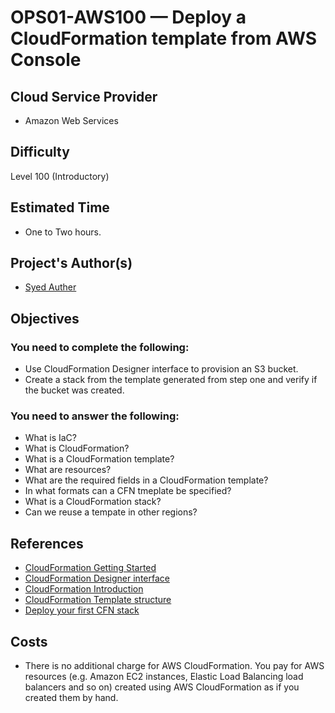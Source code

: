 # OPS01-AWS100 — Deploy a CloudFormation template from AWS Console

## Cloud Service Provider

* Amazon Web Services

## Difficulty

Level 100 (Introductory)

## Estimated Time
- One to Two hours. 

## Project's Author(s)
* [Syed Auther](https://twitter.com/syedauther)

## Objectives

### You need to complete the following:

* Use CloudFormation Designer interface to provision an S3 bucket.
* Create a stack from the template generated from step one and verify if the bucket was created. 

### You need to answer the following: 

* What is IaC?
* What is CloudFormation? 
* What is a CloudFormation template?
* What are resources?
* What are the required fields in a CloudFormation template? 
* In what formats can a CFN tmeplate be specified? 
* What is a CloudFormation stack? 
* Can we reuse a tempate in other regions? 

## References

* [CloudFormation Getting Started](https://aws.amazon.com/cloudformation/getting-started/)
* [CloudFormation Designer interface](https://docs.aws.amazon.com/AWSCloudFormation/latest/UserGuide/working-with-templates-cfn-designer-overview.html)
* [CloudFormation Introduction](https://www.youtube.com/watch?v=GeERpAAKCsQ&list=PLBfufR7vyJJ6FhBhJJSaMkI-m2wyoPy-G&index=200)
* [CloudFormation Template structure](https://www.youtube.com/watch?v=NhQhltDp1o4&list=PLBfufR7vyJJ6FhBhJJSaMkI-m2wyoPy-G&index=202)
* [Deploy your first CFN stack](https://www.youtube.com/watch?v=LDSMIvUuFOE)

## Costs
- There is no additional charge for AWS CloudFormation. You pay for AWS resources (e.g. Amazon EC2 instances, Elastic Load Balancing load balancers and so on) created using AWS CloudFormation as if you created them by hand.







